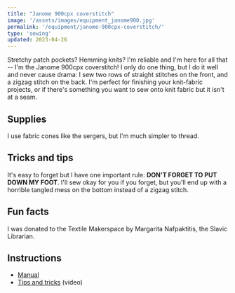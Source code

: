```yaml
---
title: "Janome 900cpx coverstitch"
image: '/assets/images/equipment_janome900.jpg'
permalink: '/equipment/janome-900cpx-coverstitch/'
type: 'sewing'
updated: 2023-04-26
---
```


Stretchy patch pockets? Hemming knits? I'm reliable and I'm here for all that -- I'm the Janome 900cpx coverstitch! I only do one thing, but I do it well and never cause drama: I sew two rows of straight stitches on the front, and a zigzag stitch on the back. I'm perfect for finishing your knit-fabric projects, or if there's something you want to sew onto knit fabric but it isn't at a seam.


## Supplies
I use fabric cones like the sergers, but I'm much simpler to thread. 


## Tricks and tips
It's easy to forget but I have one important rule: **DON'T FORGET TO PUT DOWN MY FOOT**. I'll sew okay for you if you forget, but you'll end up with a horrible tangled mess on the bottom instead of a zigzag stitch.


## Fun facts
I was donated to the Textile Makerspace by Margarita Nafpaktitis, the Slavic Librarian.

## Instructions

* [Manual](https://www.manua.ls/janome/coverpro-900cpx/manual)
* [Tips and tricks](https://www.youtube.com/watch?v=bLiQiNH_F0o&ab_channel=JanomeLife) (video)